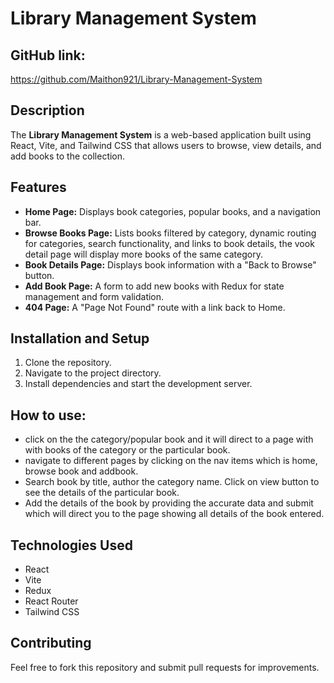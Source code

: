 # Library Management System

## GitHub link:
https://github.com/Maithon921/Library-Management-System


## Description
The **Library Management System** is a web-based application built using React, Vite, and Tailwind CSS that allows users to browse, view details, and add books to the collection.

## Features
- **Home Page:** Displays book categories, popular books, and a navigation bar.
- **Browse Books Page:** Lists books filtered by category, dynamic routing for categories, search functionality, and links to book details, the vook detail page will display more books of the same category.
- **Book Details Page:** Displays book information with a "Back to Browse" button.
- **Add Book Page:** A form to add new books with Redux for state management and form validation.
- **404 Page:** A "Page Not Found" route with a link back to Home.

## Installation and Setup
1. Clone the repository.
2. Navigate to the project directory.
3. Install dependencies and start the development server.

## How to use:
- click on the the category/popular book and it will direct to a page with with books of the category or the particular book.
- navigate to different pages by clicking on the nav items which is home, browse book and addbook.
- Search book by title, author the category name. Click on view button to see the details of the particular book.
- Add the details of the book by providing the accurate data and submit which will direct you to the page showing all details of the book entered. 
## Technologies Used
- React
- Vite
- Redux
- React Router
- Tailwind CSS

## Contributing
Feel free to fork this repository and submit pull requests for improvements.


